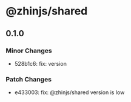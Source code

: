 # @zhinjs/shared

## 0.1.0

### Minor Changes

- 528b1c6: fix: version

### Patch Changes

- e433003: fix: @zhinjs/shared version is low
